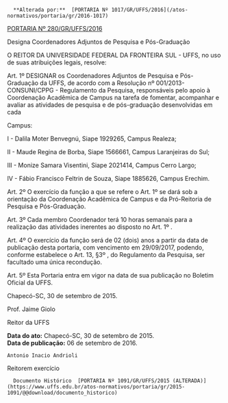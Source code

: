       **Alterada por:**  [PORTARIA Nº 1017/GR/UFFS/2016](/atos-normativos/portaria/gr/2016-1017) 

  [PORTARIA Nº 280/GR/UFFS/2016](/atos-normativos/portaria/gr/2016-0280) 

   Designa Coordenadores Adjuntos de Pesquisa e Pós-Graduação  

O REITOR DA UNIVERSIDADE FEDERAL DA FRONTEIRA SUL - UFFS, no uso de suas atribuições legais, resolve:

 Art. 1º DESIGNAR os Coordenadores Adjuntos de Pesquisa e Pós-Graduação da UFFS, de acordo com a Resolução nº 001/2013-CONSUNI/CPPG - Regulamento da Pesquisa, responsáveis pelo apoio à Coordenação Acadêmica de Campus na tarefa de fomentar, acompanhar e avaliar as atividades de pesquisa e de pós-graduação desenvolvidas em cada

 Campus:

 I - Dalila Moter Benvegnú, Siape 1929265, Campus Realeza;

 II - Maude Regina de Borba, Siape 1566661, Campus Laranjeiras do Sul;

 III - Monize Samara Visentini, Siape 2021414, Campus Cerro Largo;

 IV - Fábio Francisco Feltrin de Souza, Siape 1885626, Campus Erechim.

 Art. 2º O exercício da função a que se refere o Art. 1º se dará sob a orientação da Coordenação Acadêmica de Campus e da Pró-Reitoria de Pesquisa e Pós-Graduação.

 Art. 3º Cada membro Coordenador terá 10 horas semanais para a realização das atividades inerentes ao disposto no Art. 1º .

 Art. 4º O exercício da função será de 02 (dois) anos a partir da data de publicação desta portaria, com vencimento em 29/09/2017, podendo, conforme estabelece o Art. 13, §3º , do Regulamento da Pesquisa, ser facultado uma única recondução.

 Art. 5º Esta Portaria entra em vigor na data de sua publicação no Boletim Oficial da UFFS.

  

 Chapecó-SC, 30 de setembro de 2015.

 Prof. Jaime Giolo

 Reitor da UFFS

   **Data do ato:** Chapecó-SC, 30 de setembro de 2015.   
 **Data de publicação:**  06 de setembro de 2016. 

    Antonio Inacio Andrioli   
 Reitorem exercício 

      Documento Histórico  [PORTARIA Nº 1091/GR/UFFS/2015 (ALTERADA)](https://www.uffs.edu.br/atos-normativos/portaria/gr/2015-1091/@@download/documento_historico)     
      